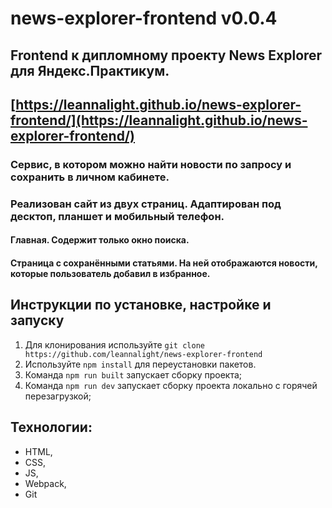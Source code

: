 # news-explorer-frontend v0.0.4

## Frontend к дипломному проекту News Explorer для Яндекс.Практикум.

## [https://leannalight.github.io/news-explorer-frontend/](https://leannalight.github.io/news-explorer-frontend/)

### Cервис, в котором можно найти новости по запросу и сохранить в личном кабинете.
### Реализован сайт из двух страниц. Адаптирован под десктоп, планшет и мобильный телефон.
#### Главная. Содержит только окно поиска.
#### Страница с сохранёнными статьями. На ней отображаются новости, которые пользователь добавил в избранное.

## Инструкции по установке, настройке и запуску
1. Для клонирования используйте ```git clone https://github.com/leannalight/news-explorer-frontend```
2. Используйте ```npm install``` для переустановки пакетов.
3. Команда ```npm run built``` запускает сборку проекта;
4. Команда ```npm run dev``` запускает сборку проекта локально с горячей перезагрузкой;

## Технологии:
- HTML,
- CSS,
- JS,
- Webpack,
- Git
